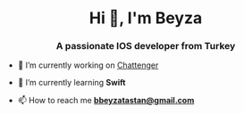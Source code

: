 <h1 align="center">Hi 👋, I'm Beyza</h1>
<h3 align="center">A passionate IOS developer from Turkey</h3>


- 🔭 I’m currently working on [Chattenger](https://github.com/beyzatastan/ChattengerApp)

- 🌱 I’m currently learning **Swift**

- 📫 How to reach me **bbeyzatastan@gmail.com**

